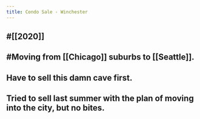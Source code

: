 ```yaml
---
title: Condo Sale - Winchester
---
```


## #[[2020]]

## #Moving from [[Chicago]] suburbs to [[Seattle]].

## Have to sell this damn cave first.

## Tried to sell last summer with the plan of moving into the city, but no bites.
